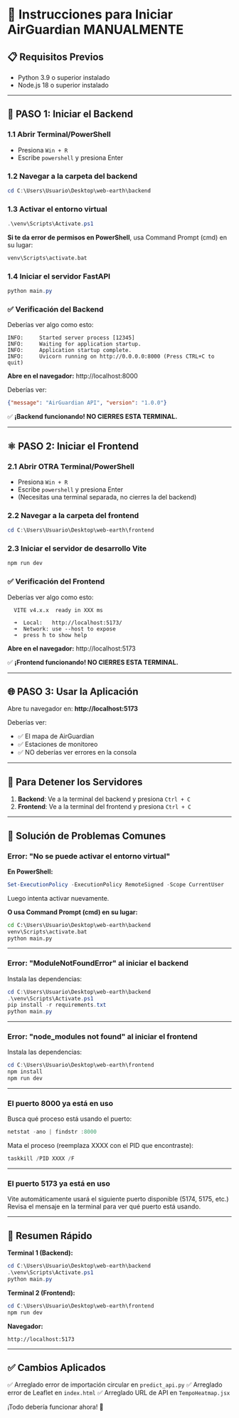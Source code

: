 # 🚀 Instrucciones para Iniciar AirGuardian MANUALMENTE

## 📋 Requisitos Previos
- Python 3.9 o superior instalado
- Node.js 18 o superior instalado

---

## 🐍 PASO 1: Iniciar el Backend

### 1.1 Abrir Terminal/PowerShell
- Presiona `Win + R`
- Escribe `powershell` y presiona Enter

### 1.2 Navegar a la carpeta del backend
```powershell
cd C:\Users\Usuario\Desktop\web-earth\backend
```

### 1.3 Activar el entorno virtual
```powershell
.\venv\Scripts\Activate.ps1
```

**Si te da error de permisos en PowerShell**, usa Command Prompt (cmd) en su lugar:
```cmd
venv\Scripts\activate.bat
```

### 1.4 Iniciar el servidor FastAPI
```powershell
python main.py
```

### ✅ Verificación del Backend
Deberías ver algo como esto:
```
INFO:     Started server process [12345]
INFO:     Waiting for application startup.
INFO:     Application startup complete.
INFO:     Uvicorn running on http://0.0.0.0:8000 (Press CTRL+C to quit)
```

**Abre en el navegador:** http://localhost:8000

Deberías ver:
```json
{"message": "AirGuardian API", "version": "1.0.0"}
```

✅ **¡Backend funcionando! NO CIERRES ESTA TERMINAL.**

---

## ⚛️ PASO 2: Iniciar el Frontend

### 2.1 Abrir OTRA Terminal/PowerShell
- Presiona `Win + R`
- Escribe `powershell` y presiona Enter
- (Necesitas una terminal separada, no cierres la del backend)

### 2.2 Navegar a la carpeta del frontend
```powershell
cd C:\Users\Usuario\Desktop\web-earth\frontend
```

### 2.3 Iniciar el servidor de desarrollo Vite
```powershell
npm run dev
```

### ✅ Verificación del Frontend
Deberías ver algo como esto:
```
  VITE v4.x.x  ready in XXX ms

  ➜  Local:   http://localhost:5173/
  ➜  Network: use --host to expose
  ➜  press h to show help
```

**Abre en el navegador:** http://localhost:5173

✅ **¡Frontend funcionando! NO CIERRES ESTA TERMINAL.**

---

## 🌐 PASO 3: Usar la Aplicación

Abre tu navegador en: **http://localhost:5173**

Deberías ver:
- ✅ El mapa de AirGuardian
- ✅ Estaciones de monitoreo
- ✅ NO deberías ver errores en la consola

---

## 🛑 Para Detener los Servidores

1. **Backend**: Ve a la terminal del backend y presiona `Ctrl + C`
2. **Frontend**: Ve a la terminal del frontend y presiona `Ctrl + C`

---

## 🐛 Solución de Problemas Comunes

### Error: "No se puede activar el entorno virtual"

**En PowerShell:**
```powershell
Set-ExecutionPolicy -ExecutionPolicy RemoteSigned -Scope CurrentUser
```
Luego intenta activar nuevamente.

**O usa Command Prompt (cmd) en su lugar:**
```cmd
cd C:\Users\Usuario\Desktop\web-earth\backend
venv\Scripts\activate.bat
python main.py
```

---

### Error: "ModuleNotFoundError" al iniciar el backend

Instala las dependencias:
```powershell
cd C:\Users\Usuario\Desktop\web-earth\backend
.\venv\Scripts\Activate.ps1
pip install -r requirements.txt
python main.py
```

---

### Error: "node_modules not found" al iniciar el frontend

Instala las dependencias:
```powershell
cd C:\Users\Usuario\Desktop\web-earth\frontend
npm install
npm run dev
```

---

### El puerto 8000 ya está en uso

Busca qué proceso está usando el puerto:
```powershell
netstat -ano | findstr :8000
```

Mata el proceso (reemplaza XXXX con el PID que encontraste):
```powershell
taskkill /PID XXXX /F
```

---

### El puerto 5173 ya está en uso

Vite automáticamente usará el siguiente puerto disponible (5174, 5175, etc.)
Revisa el mensaje en la terminal para ver qué puerto está usando.

---

## 📝 Resumen Rápido

**Terminal 1 (Backend):**
```powershell
cd C:\Users\Usuario\Desktop\web-earth\backend
.\venv\Scripts\Activate.ps1
python main.py
```

**Terminal 2 (Frontend):**
```powershell
cd C:\Users\Usuario\Desktop\web-earth\frontend
npm run dev
```

**Navegador:**
```
http://localhost:5173
```

---

## ✅ Cambios Aplicados

✅ Arreglado error de importación circular en `predict_api.py`
✅ Arreglado error de Leaflet en `index.html`
✅ Arreglado URL de API en `TempoHeatmap.jsx`

¡Todo debería funcionar ahora! 🎉

